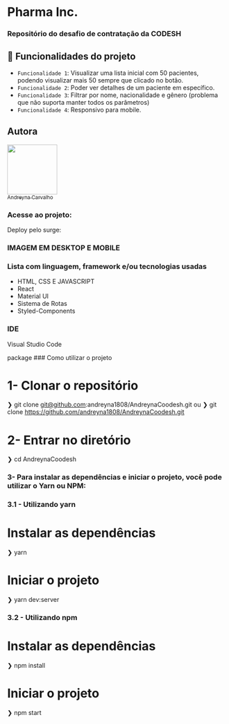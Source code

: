# Pharma Inc.

### Repositório do desafio de contratação da CODESH

## :hammer: Funcionalidades do projeto
- `Funcionalidade 1`: Visualizar uma lista inicial com 50 pacientes, podendo visualizar mais 50 sempre que clicado no botão.
- `Funcionalidade 2`: Poder ver detalhes de um paciente em específico. 
- `Funcionalidade 3`: Filtrar por nome, nacionalidade e gênero (problema que não suporta manter todos os parâmetros)
- `Funcionalidade 4`: Responsivo para mobile.

## Autora
  [<img src="https://avatars.githubusercontent.com/u/87716793?v=4" width=115><br><sub>Andreyna Carvalho</sub>](https://github.com/andreyna1808)

### Acesse ao projeto:
Deploy pelo surge: 


### IMAGEM EM DESKTOP E MOBILE


### Lista com linguagem, framework e/ou tecnologias usadas
- HTML, CSS E JAVASCRIPT
- React
- Material UI
- Sistema de Rotas
- Styled-Components

### IDE
Visual Studio Code

package ### Como utilizar o projeto

  # 1- Clonar o repositório
  ❯ git clone git@github.com:andreyna1808/AndreynaCoodesh.git 
  ou
  ❯ git clone https://github.com/andreyna1808/AndreynaCoodesh.git

  # 2- Entrar no diretório
  ❯ cd AndreynaCoodesh
  
### 3- Para instalar as dependências e iniciar o projeto, você pode utilizar o Yarn ou NPM:

### 3.1 - Utilizando yarn

  # Instalar as dependências
  ❯ yarn

  # Iniciar o projeto
  ❯ yarn dev:server
  
### 3.2 - Utilizando npm

  # Instalar as dependências
  ❯ npm install

  # Iniciar o projeto
  ❯ npm start

